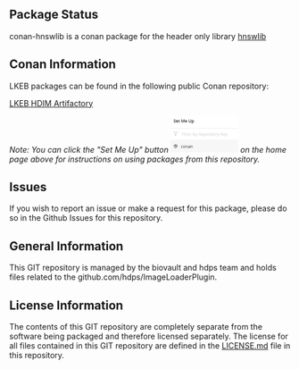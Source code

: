 ## Package Status

conan-hnswlib is a conan package for the header only library [hnswlib](https://github.com/nmslib/hnswlib)

## Conan Information

LKEB packages can be found in the following public Conan repository:

[LKEB HDIM Artifactory](http://cytosplore.lumc.nl:8081/artifactory/webapp/#/home)

*Note: You can click the "Set Me Up" button ![Set Me Up button](https://github.com/bldrvnlw/conan-ImageLoaderPlugin/raw/master/SetMeUp.PNG "Set Me Up button") on the home page above for instructions on using packages from this repository.*

## Issues

If you wish to report an issue or make a request for this package, please do so in the Github Issues for this repository.

## General Information

This GIT repository is managed by the biovault and hdps team and holds files related to the github.com/hdps/ImageLoaderPlugin.  

## License Information

The contents of this GIT repository are completely separate from the software being packaged and therefore licensed separately.  The license for all files contained in this GIT repository are defined in the [LICENSE.md](LICENSE.md) file in this repository.
